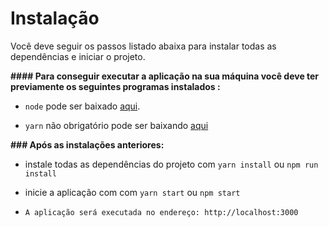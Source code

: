 
# Instalação ##

  

Você deve seguir os passos listado abaixa para instalar todas as dependências e iniciar o projeto.

  

**#### Para conseguir executar a aplicação na sua máquina você deve ter previamente os seguintes programas instalados :**

* `node` pode ser baixado [aqui](https://nodejs.org/en/download/).

* `yarn` não obrigatório pode ser baixando [aqui](https://yarnpkg.com/en/docs/getting-started])

  

**### Após as instalações anteriores:**

* instale todas as dependências do projeto com `yarn install` ou `npm run install`

* inicie a aplicação com com `yarn start` ou `npm start`

* `A aplicação será executada no endereço: http://localhost:3000`